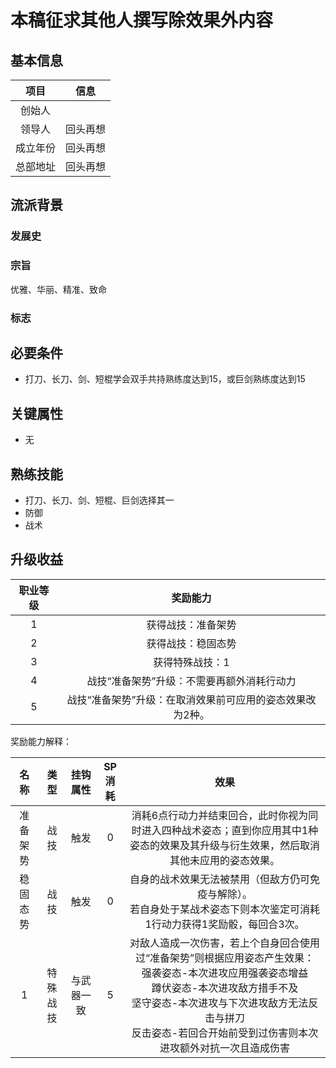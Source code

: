 # 本稿征求其他人撰写除效果外内容



## 基本信息

项目|信息
:--:|:--:
创始人|
领导人|回头再想
成立年份|回头再想
总部地址|回头再想

## 流派背景

### 发展史



### 宗旨

优雅、华丽、精准、致命

### 标志



## 必要条件

* 打刀、长刀、剑、短棍学会双手共持熟练度达到15，或巨剑熟练度达到15

## 关键属性

* 无

## 熟练技能

* 打刀、长刀、剑、短棍、巨剑选择其一
* 防御
* 战术

## 升级收益

职业等级|奖励能力
:--:|:--:
1|获得战技：准备架势
2|获得战技：稳固态势
3|获得特殊战技：1
4|战技“准备架势”升级：不需要再额外消耗行动力
5|战技“准备架势”升级：在取消效果前可应用的姿态效果改为2种。


奖励能力解释：

名称|类型|挂钩属性|SP消耗|效果
:--:|:--:|:--:|:--:|:--:
准备架势|战技|触发|0|消耗6点行动力并结束回合，此时你视为同时进入四种战术姿态；直到你应用其中1种姿态的效果及其升级与衍生效果，然后取消其他未应用的姿态效果。
稳固态势|战技|触发|0|自身的战术效果无法被禁用（但敌方仍可免疫与解除）。<br>若自身处于某战术姿态下则本次鉴定可消耗1行动力获得1奖励骰，每回合3次。
1|特殊战技|与武器一致|5|对敌人造成一次伤害，若上个自身回合使用过“准备架势”则根据应用姿态产生效果：<br>强袭姿态-本次进攻应用强袭姿态增益<br>蹲伏姿态-本次进攻敌方措手不及<br>坚守姿态-本次进攻与下次进攻敌方无法反击与拼刀<br>反击姿态-若回合开始前受到过伤害则本次进攻额外对抗一次且造成伤害
